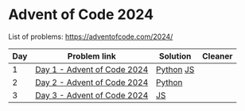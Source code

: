 # Advent of Code 2024
List of problems: https://adventofcode.com/2024/

| Day | Problem link                                                         | Solution                         | Cleaner                                 |
| --- | -------------------------------------------------------------------- | -------------------------------- | --------------------------------------- |
| 1   | [Day 1 - Advent of Code 2024](https://adventofcode.com/2024/day/1)   | [Python](2024_problems/day1.py) [JS](2024_problems/day1.js) |      |
| 2   | [Day 2 - Advent of Code 2024](https://adventofcode.com/2024/day/2)   | [Python](2024_problems/day2.py)  |     |
| 3   | [Day 3 - Advent of Code 2024](https://adventofcode.com/2024/day/3)   | [JS](2024_problems/day3.js)  |     |